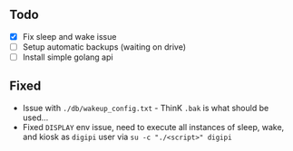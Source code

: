 ## Todo
- [x] Fix sleep and wake issue
- [ ] Setup automatic backups (waiting on drive)
- [ ] Install simple golang api

## Fixed
- Issue with `./db/wakeup_config.txt` - ThinK `.bak` is what should be used...
- Fixed `DISPLAY` env issue, need to execute all instances of sleep, wake, and kiosk as `digipi` user via `su -c "./<script>" digipi`


